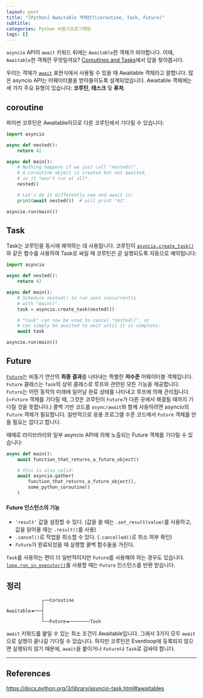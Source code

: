 ```yaml
---
layout: post
title: "[Python] Awaitable 객체란?(coroutine, Task, Future)"
subtitle:
categories: Python 비동기프로그래밍
tags: []
---
```


`asyncio` API의 `await` 키워드 뒤에는 `Awaitable`한 객체가 와야합니다. 이때, `Awaitable`한 객체란 무엇일까요? 
[Coroutines and Tasks](https://docs.python.org/3/library/asyncio-task.html#awaitable)에서 답을 찾아봅시다. 

우리는 객체가 [`await`](https://docs.python.org/ko/3/reference/expressions.html#await) 표현식에서 사용될 수 있을 때 Awaitable 객체라고 말합니다. 
많은 asyncio API는 어웨이터블을 받아들이도록 설계되었습니다.
Awaitable 객체에는 세 가지 주요 유형이 있습니다: **코루틴**, **태스크** 및 **퓨처**.

## coroutine

파이썬 코루틴은 Awaitable이므로 다른 코루틴에서 기다릴 수 있습니다:
```python
import asyncio

async def nested():
    return 42

async def main():
    # Nothing happens if we just call "nested()".
    # A coroutine object is created but not awaited,
    # so it *won't run at all*.
    nested()

    # Let's do it differently now and await it:
    print(await nested())  # will print "42".

asyncio.run(main())
```

## Task
Task는 코루틴을 동시에 예약하는 데 사용됩니다. 
코루틴이 [`asyncio.create_task()`](https://docs.python.org/ko/3/library/asyncio-task.html#asyncio.create_task "asyncio.create_task")와 같은 함수를 사용하여 Task로 싸일 때 코루틴은 곧 실행되도록 자동으로 예약됩니다:

```python
import asyncio

async def nested():
    return 42

async def main():
    # Schedule nested() to run soon concurrently
    # with "main()".
    task = asyncio.create_task(nested())

    # "task" can now be used to cancel "nested()", or
    # can simply be awaited to wait until it is complete:
    await task

asyncio.run(main())
```

## Future
[`Future`](https://docs.python.org/ko/3/library/asyncio-future.html#asyncio.Future)는 비동기 연산의 **최종 결과**를 나타내는 특별한 **저수준** 어웨이터블 객체입니다.
`Future` 클래스는 `Task`의 상위 클래스로 루프와 관련된 모든 기능을 제공합니다. `Future`는 어떤 동작의 미래에 일어날 완료 상태를 나타내고 루프에 의해 관리됩니다. (=`Future` 객체를 기다릴 때, 그것은 코루틴이 `Future`가 다른 곳에서 해결될 때까지 기다릴 것을 뜻합니다.)
콜백 기반 코드를 `async/await`와 함께 사용하려면 asyncio의 `Future` 객체가 필요합니다.
일반적으로 응용 프로그램 수준 코드에서 `Future` 객체를 만들 필요는 없다고 합니다.

때때로 라이브러리와 일부 asyncio API에 의해 노출되는 Future 객체를 기다릴 수 있습니다:
```python
async def main():
    await function_that_returns_a_future_object()

    # this is also valid:
    await asyncio.gather(
        function_that_returns_a_future_object(),
        some_python_coroutine()
    )
```

#### Future 인스턴스의 기능
- `'result'` 값을 설정할 수 있다. (값을 쓸 때는 `.set_result(value)`를 사용하고, 값을 읽어올 때는 `.result()`를 사용)
- `.cancel()`로 작업을 취소할 수 있다. (`.cancelled()`로 취소 여부 확인)
- `Future`가 완료되었을 때 실행할 콜백 함수들을 가진다. 

`Task`를 사용하는 편이 더 일반적이지만 `Future`를 사용해야 하는 경우도 있습니다. [`loop.run_in_executor()`](https://docs.python.org/ko/3/library/asyncio-eventloop.html#asyncio.loop.run_in_executor)를 사용할 때는 `Future` 인스턴스를 반환 받습니다.


## 정리
```
             ┌──Coroutine
             │
Awaitable◄───┤
             │
             └──Future◄────────Task
```
`await` 키워드를 붙일 수 있는 최소 조건이 Awaitable입니다. 그래서 3가지 모두 `await`으로 실행이 끝나길 기다릴 수 있습니다. 하지만 코루틴은 Eventloop에 등록되지 않으면 실행되지 않기 때문에, `await`을 붙이거나 `Future`나 `Task`로 감싸야 합니다.

---
## References
<https://docs.python.org/3/library/asyncio-task.html#awaitables>